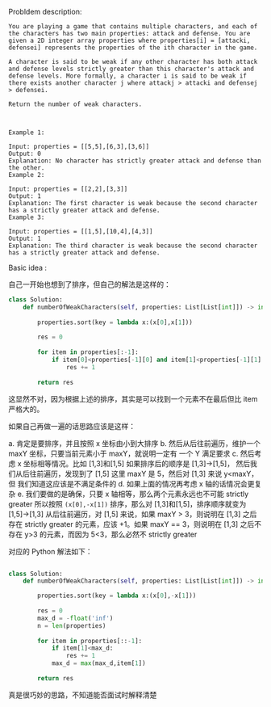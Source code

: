 
Probldem description:

```
You are playing a game that contains multiple characters, and each of the characters has two main properties: attack and defense. You are given a 2D integer array properties where properties[i] = [attacki, defensei] represents the properties of the ith character in the game.

A character is said to be weak if any other character has both attack and defense levels strictly greater than this character's attack and defense levels. More formally, a character i is said to be weak if there exists another character j where attackj > attacki and defensej > defensei.

Return the number of weak characters.

 

Example 1:

Input: properties = [[5,5],[6,3],[3,6]]
Output: 0
Explanation: No character has strictly greater attack and defense than the other.
Example 2:

Input: properties = [[2,2],[3,3]]
Output: 1
Explanation: The first character is weak because the second character has a strictly greater attack and defense.
Example 3:

Input: properties = [[1,5],[10,4],[4,3]]
Output: 1
Explanation: The third character is weak because the second character has a strictly greater attack and defense.

```

Basic idea :

自己一开始也想到了排序，但自己的解法是这样的：

```Python
class Solution:
    def numberOfWeakCharacters(self, properties: List[List[int]]) -> int:
        
        properties.sort(key = lambda x:(x[0],x[1]))
        
        res = 0
        
        for item in properties[:-1]:
            if item[0]<properties[-1][0] and item[1]<properties[-1][1]:
                res += 1
        
        return res

```

这显然不对，因为根据上述的排序，其实是可以找到一个元素不在最后但比 item 严格大的。

如果自己再做一遍的话思路应该是这样：

a. 肯定是要排序，并且按照 x 坐标由小到大排序
b. 然后从后往前遍历，维护一个 maxY 坐标，只要当前元素小于 maxY，就说明一定有
一个 Y 满足要求
c. 然后考虑 x 坐标相等情况。比如 [1,3]和[1,5] 如果排序后的顺序是 [1,3]->[1,5]，
然后我们从后往前遍历，发现到了 [1,5] 这里 maxY 是 5，然后对 [1,3] 来说 y<maxY，但
我们知道这应该是不满足条件的
d. 如果上面的情况再考虑 x 轴的话情况会更复杂
e. 我们要做的是确保，只要 x 轴相等，那么两个元素永远也不可能 strictly greater
所以按照 `(x[0],-x[1])` 排序，那么对 [1,3]和[1,5]，排序顺序就变为 [1,5]->[1,3]
从后往前遍历，对 [1,5] 来说，如果 maxY > 3，则说明在 [1,3] 之后存在 strictly greater
的元素，应该 +1。如果 maxY == 3，则说明在 [1,3] 之后不存在 y>3 的元素，而因为
5<3，那么必然不 strictly greater

对应的 Python 解法如下：

```Python

class Solution:
    def numberOfWeakCharacters(self, properties: List[List[int]]) -> int:

        properties.sort(key = lambda x:(x[0],-x[1]))
        
        res = 0
        max_d = -float('inf')
        n = len(properties)
        
        for item in properties[::-1]:
            if item[1]<max_d:
                res += 1
            max_d = max(max_d,item[1])
        
        return res

```

真是很巧妙的思路，不知道能否面试时解释清楚